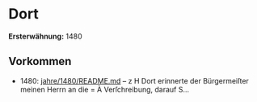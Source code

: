 # Dort

**Ersterwähnung:** 1480

## Vorkommen
- 1480: [jahre/1480/README.md](../jahre/1480/README.md) – z
H Dort erinnerte der Bürgermeiſter meinen Herrn an die =
À Verſchreibung, darauf S...
